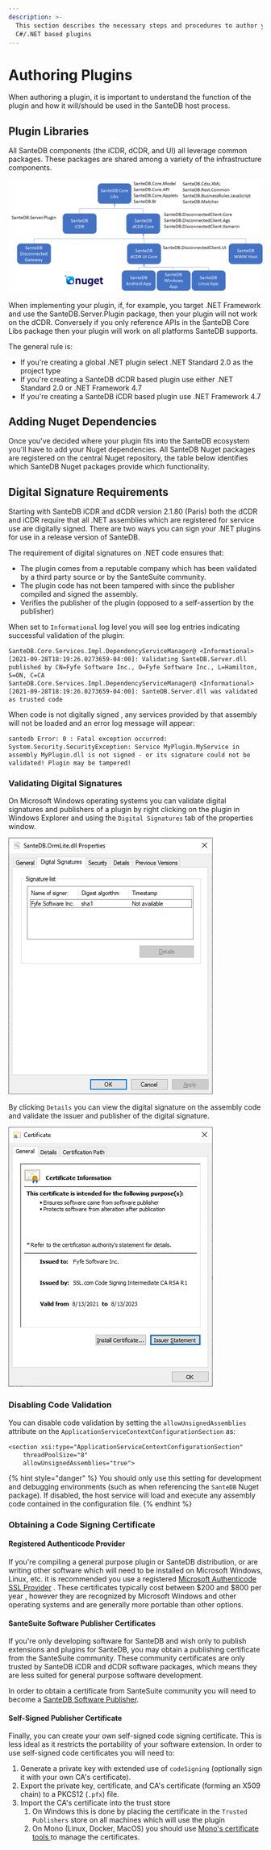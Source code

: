 ```yaml
---
description: >-
  This section describes the necessary steps and procedures to author your own
  C#/.NET based plugins
---
```


# Authoring Plugins

When authoring a plugin, it is important to understand the function of the plugin and how it will/should be used in the SanteDB host process.

## Plugin Libraries

All SanteDB components \(the iCDR, dCDR, and UI\) all leverage common packages. These packages are shared among a variety of the infrastructure components. 

![Library Relationship](../../../.gitbook/assets/image%20%2886%29.png)

When implementing your plugin, if, for example, you target .NET Framework and use the SanteDB.Server.Plugin package, then your plugin will not work on the dCDR. Conversely if you only reference APIs in the SanteDB Core Libs package then your plugin will work on all platforms SanteDB supports.

The general rule is:

* If you're creating a global .NET plugin select .NET Standard 2.0 as the project type
* If you're creating a SanteDB dCDR based plugin use either .NET Standard 2.0 or .NET Framework 4.7 
* If you're creating a SanteDB iCDR based plugin use .NET Framework 4.7

## Adding Nuget Dependencies

Once you've decided where your plugin fits into the SanteDB ecosystem you'll have to add your Nuget dependencies. All SanteDB Nuget packages are registered on the central Nuget repository, the table below identifies which SanteDB Nuget packages provide which functionality.

## Digital Signature Requirements

Starting with SanteDB iCDR and dCDR version 2.1.80 \(Paris\) both the dCDR and iCDR require that all .NET assemblies which are registered for service use are digitally signed. There are two ways you can sign your .NET plugins for use in a release version of SanteDB.

The requirement of digital signatures on .NET code ensures that:

* The plugin comes from a reputable company which has been validated by a third party source or by the SanteSuite community.
* The plugin code has not been tampered with since the publisher compiled and signed the assembly.
* Verifies the publisher of the plugin \(opposed to a self-assertion by the publisher\)

When set to `Informational` log level you will see log entries indicating successful validation of the plugin:

```text
SanteDB.Core.Services.Impl.DependencyServiceManager@ <Informational> [2021-09-28T18:19:26.0273659-04:00]: Validating SanteDB.Server.dll published by CN=Fyfe Software Inc., O=Fyfe Software Inc., L=Hamilton, S=ON, C=CA
SanteDB.Core.Services.Impl.DependencyServiceManager@ <Informational> [2021-09-28T18:19:26.0273659-04:00]: SanteDB.Server.dll was validated as trusted code
```

When code is not digitally signed , any services provided by that assembly will not be loaded and an error log message will appear:

```text
santedb Error: 0 : Fatal exception occurred: System.Security.SecurityException: Service MyPlugin.MyService in assembly MyPlugin.dll is not signed - or its signature could not be validated! Plugin may be tampered!
```

### Validating Digital Signatures

On Microsoft Windows operating systems you can validate digital signatures and publishers of a plugin by right clicking on the plugin in Windows Explorer and using the `Digital Signatures` tab of the properties window.  


![Viewing Digital Signatures](../../../.gitbook/assets/image%20%28404%29.png)

By clicking `Details` you can view the digital signature on the assembly code and validate the issuer and publisher of the digital signature. 

![Certificate Details](../../../.gitbook/assets/image%20%28406%29.png)

### Disabling Code Validation

You can disable code validation by setting the `allowUnsignedAssemblies` attribute on the `ApplicationServiceContextConfigurationSection` as:

```markup
<section xsi:type="ApplicationServiceContextConfigurationSection"
    threadPoolSize="8"
    allowUnsignedAssemblies="true">
```

{% hint style="danger" %}
You should only use this setting for development and debugging environments \(such as when referencing the `SanteDB` Nuget package\). If disabled, the host service will load and execute any assembly code contained in the configuration file.
{% endhint %}

### Obtaining a Code Signing Certificate

#### Registered Authenticode Provider

If you're compiling a general purpose plugin or SanteDB distribution, or are writing other software which will need to be installed on Microsoft Windows, Linux, etc. it is recommended you use a registered [Microsoft Authenticode SSL Provider](https://docs.microsoft.com/en-us/windows-hardware/drivers/install/authenticode) . These certificates typically cost between $200 and $800 per year , however they are recognized by Microsoft Windows and other operating systems and are generally more portable than other options.

#### SanteSuite Software Publisher Certificates

If you're only developing software for SanteDB and wish only to publish extensions and plugins for SanteDB, you may obtain a publishing certificate from the SanteSuite community. These community certificates are only trusted by SanteDB iCDR and dCDR software packages, which means they are less suited for general purpose software development.

In order to obtain a certificate from SanteSuite community you will need to become a [SanteDB Software Publisher](../../santedb/santedb-software-publishers.md). 

#### Self-Signed Publisher Certificate

Finally, you can create your own self-signed code signing certificate. This is less ideal as it restricts the portability of your software extension. In order to use self-signed code certificates you will need to:

1. Generate a private key with extended use of `codeSigning` \(optionally sign it with your own CA's certificate\).
2. Export the private key, certificate, and CA's certificate \(forming an X509 chain\) to a PKCS12 \(`.pfx`\) file.
3. Import the CA's certificate into the trust store
   1. On Windows this is done by placing the certificate in the `Trusted Publishers` store on all machines which will use the plugin
   2. On Mono \(Linux, Docker, MacOS\) you should use [Mono's certificate tools ](https://www.mono-project.com/docs/faq/security/)to manage the certificates.

